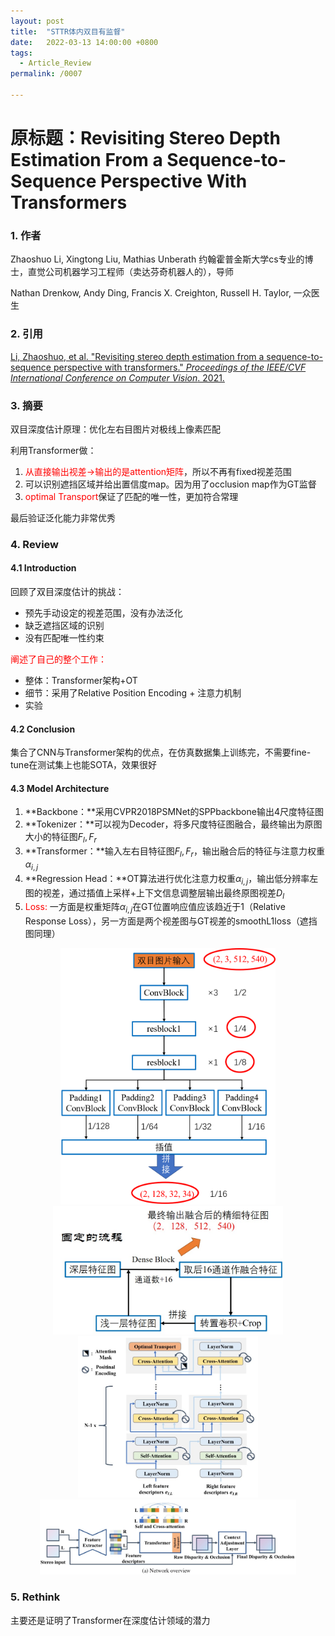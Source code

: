 ```yaml
---
layout: post
title:  "STTR体内双目有监督"
date:   2022-03-13 14:00:00 +0800
tags:
  - Article_Review
permalink: /0007

---
```


# 原标题：Revisiting Stereo Depth Estimation From a Sequence-to-Sequence Perspective With Transformers

### 1. 作者

Zhaoshuo Li, Xingtong Liu, Mathias Unberath 约翰霍普金斯大学cs专业的博士，直觉公司机器学习工程师（卖达芬奇机器人的），导师

Nathan Drenkow, Andy Ding, Francis X. Creighton, Russell H. Taylor, 一众医生

### 2. 引用

[Li, Zhaoshuo, et al. "Revisiting stereo depth estimation from a sequence-to-sequence perspective with transformers." *Proceedings of the IEEE/CVF International Conference on Computer Vision*. 2021.](https://openaccess.thecvf.com/content/ICCV2021/html/Li_Revisiting_Stereo_Depth_Estimation_From_a_Sequence-to-Sequence_Perspective_With_Transformers_ICCV_2021_paper.html)

### 3. 摘要

双目深度估计原理：优化左右目图片对极线上像素匹配

利用Transformer做：

1. <font color=##FF0000>从直接输出视差→输出的是attention矩阵</font>，所以不再有fixed视差范围
1. 可以识别遮挡区域并给出置信度map。因为用了occlusion map作为GT监督
1. <font color=##FF0000>optimal Transport</font>保证了匹配的唯一性，更加符合常理

最后验证泛化能力非常优秀

### 4. Review

#### 4.1 Introduction

回顾了双目深度估计的挑战：

- 预先手动设定的视差范围，没有办法泛化
- 缺乏遮挡区域的识别
- 没有匹配唯一性约束

<font color=#FF0000>阐述了自己的整个工作：</font>

- 整体：Transformer架构+OT
- 细节：采用了Relative Position Encoding + 注意力机制
- 实验

#### 4.2 Conclusion

集合了CNN与Transformer架构的优点，在仿真数据集上训练完，不需要fine-tune在测试集上也能SOTA，效果很好

#### 4.3 Model Architecture

1. **Backbone：**采用CVPR2018PSMNet的SPPbackbone输出4尺度特征图
1. **Tokenizer：**可以视为Decoder，将多尺度特征图融合，最终输出为原图大小的特征图$F_l,F_r$
1. **Transformer：**输入左右目特征图$F_l,F_r$，输出融合后的特征与注意力权重$\alpha_{i,j}$
1. **Regression Head：**OT算法进行优化注意力权重$\alpha_{i,j}$，输出低分辨率左图的视差，通过插值上采样+上下文信息调整层输出最终原图视差$D_l$
1. <font color=#FF0000> Loss: </font>一方面是权重矩阵$\alpha_{i,j}$在GT位置响应值应该趋近于1（Relative Response Loss），另一方面是两个视差图与GT视差的smoothL1loss（遮挡图同理）

<center class="half">
    <img src="https://raw.githubusercontent.com/Rashfu/Rashfu.github.io/master/assets/images/article/6.jpg" style="zoom: 40%;" />
    <img src="https://raw.githubusercontent.com/Rashfu/Rashfu.github.io/master/assets/images/article/7.jpg" style="zoom: 40%;" />
    <img src="https://raw.githubusercontent.com/Rashfu/Rashfu.github.io/master/assets/images/article/8.jpg" style="zoom: 40%;" />
    <img src="https://raw.githubusercontent.com/Rashfu/Rashfu.github.io/master/assets/images/article/9.jpg" style="zoom: 40%;" />
</center>



### 5. Rethink

主要还是证明了Transformer在深度估计领域的潜力
